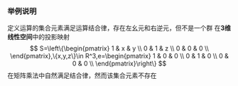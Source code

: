### **举例说明**
定义运算的集合元素满足运算结合律，存在左幺元和右逆元，但不是一个群
在**3维线性空间**中的投影映射
$$
S=\left\{\begin{pmatrix}
1 & x & y \\
0 & 1 & z \\
0 & 0 & 0 \\
\end{pmatrix},\{x,y,z\}\in R^3,e=\begin{pmatrix}
1 & 0 & 0 \\
0 & 1 & 0 \\
0 & 0 & 0 \\
\end{pmatrix}\right\}
$$
在矩阵乘法中自然满足结合律，然而该集合元素不存在